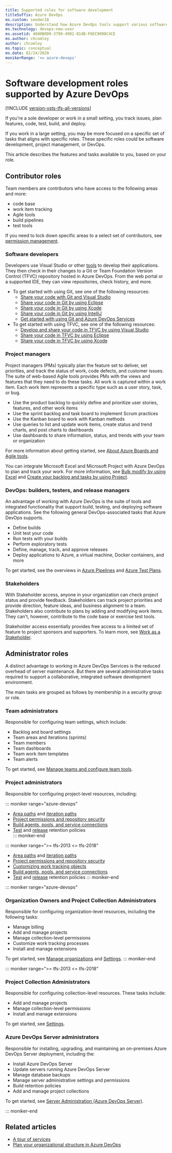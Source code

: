 ```yaml
---
title: Supported roles for software development
titleSuffix: Azure DevOps
ms.custom: seodec18
description: Understand how Azure DevOps tools support various software development roles
ms.technology: devops-new-user 
ms.assetid: 4600B0D9-3799-4902-814B-F6EC9098C4CE
ms.author: chcomley
author: chcomley
ms.topic: conceptual
ms.date: 02/24/2020
monikerRange: '<= azure-devops'
---
```


# Software development roles supported by Azure DevOps

[!INCLUDE [version-vsts-tfs-all-versions](../includes/version-vsts-tfs-all-versions.md)]

If you're a sole developer or work in a small setting, you track issues, plan features, code, test, build, and deploy.  

If you work in a large setting, you may be more focused on a specific set of tasks that aligns with specific roles. These specific roles could be software development, project management, or DevOps.

This article describes the features and tasks available to you, based on your role.  

## Contributor roles

Team members are contributors who have access to the following areas and more:
- code base
- work item tracking
- Agile tools
- build pipelines
- test tools

If you need to lock down specific areas to a select set of contributors, see [permission management](../organizations/security/permissions.md).

### Software developers

Developers use Visual Studio or other [tools](tools.md) to develop their applications. They then check in their changes to a Git or Team Foundation Version Control (TFVC) repository hosted in Azure DevOps. From the web portal or a supported IDE, they can view repositories, check history, and more. 

- To get started with using Git, see one of the following resources: 
	- [Share your code with Git and Visual Studio](../repos/git/share-your-code-in-git-vs.md)
	- [Share your code in Git by using Eclipse](../repos/git/share-your-code-in-git-eclipse.md)
	- [Share your code in Git by using Xcode](../repos/git/share-your-code-in-git-xcode.md)
	- [Share your code in Git by using IntelliJ](/previous-versions/azure/devops/java/download-intellij-plug-in)
	- [Get started with using Git and Azure DevOps Services](../repos/git/gitquickstart.md)
- To get started with using TFVC, see one of the following resources: 
	- [Develop and share your code in TFVC by using Visual Studio](../repos/tfvc/share-your-code-in-tfvc-vs.md)
	- [Share your code in TFVC by using Eclipse](../repos/tfvc/share-your-code-in-tfvc-eclipse.md)
	- [Share your code in TFVC by using Xcode](../repos/tfvc/share-your-code-in-tfvc-xcode.md)

### Project managers

Project managers (PMs) typically plan the feature set to deliver, set priorities, and track the status of work, code defects, and customer issues. The suite of web-based Agile tools provides PMs with the views and features that they need to do these tasks. All work is captured within a work item. Each work item represents a specific type such as a user story, task, or bug. 

- Use the product backlog to quickly define and prioritize user stories, features, and other work items
- Use the sprint backlog and task board to implement Scrum practices 
- Use the Kanban board to work with Kanban methods
- Use queries to list and update work items, create status and trend charts, and post charts to dashboards 
- Use dashboards to share information, status, and trends with your team or organization
  
For more information about getting started, see [About Azure Boards and Agile tools](../boards/get-started/what-is-azure-boards.md).  

You can integrate Microsoft Excel and Microsoft Project with Azure DevOps to plan and track your work. For more information, see [Bulk modify by using Excel](../boards/backlogs/office/bulk-add-modify-work-items-excel.md) and [Create your backlog and tasks by using Project](../boards/backlogs/office/create-your-backlog-tasks-using-project.md). 


### DevOps: builders, testers, and release managers

An advantage of working with Azure DevOps is the suite of tools and integrated functionality that support build, testing, and deploying software applications. See the following general DevOps-associated tasks that Azure DevOps supports.

- Define builds
- Unit test your code 
- Run tests with your builds 
- Perform exploratory tests
- Define, manage, track, and approve releases 
- Deploy applications to Azure, a virtual machine, Docker containers, and more  

To get started, see the overviews in [Azure Pipelines](../pipelines/overview.md) and [Azure Test Plans](../test/overview.md).

### Stakeholders

With Stakeholder access, anyone in your organization can check project status and provide feedback. Stakeholders can track project priorities and provide direction, feature ideas, and business alignment to a team. Stakeholders also contribute to plans by adding and modifying work items. They can't, however, contribute to the code base or exercise test tools.

Stakeholder access essentially provides free access to a limited set of feature to project sponsors and supporters. To learn more, see [Work as a Stakeholder](../organizations/security/get-started-stakeholder.md).

<a id="admin-roles">  </a>

## Administrator roles

A distinct advantage to working in Azure DevOps Services is the reduced overhead of server maintenance. But there are several administrative tasks required to support a collaborative, integrated software development environment.

The main tasks are grouped as follows by membership in a security group or role.

### Team administrators

Responsible for configuring team settings, which include:

- Backlog and board settings
- Team areas and iterations (sprints)
- Team members
- Team dashboards
- Team work item templates
- Team alerts

To get started, see [Manage teams and configure team tools](../organizations/settings/manage-teams.md). 

### Project administrators

Responsible for configuring project-level resources, including:

::: moniker range="azure-devops" 
- [Area paths](../organizations/settings/set-area-paths.md) and [iteration paths](../organizations/settings/set-iteration-paths-sprints.md)  
- [Project permissions and repository security](../organizations/security/permissions.md)  
- [Build agents, pools, and service connections](../pipelines/overview.md)  
- [Test](../test/how-long-to-keep-test-results.md) and [release](../pipelines/policies/retention.md) retention policies  
::: moniker-end  


::: moniker range=">= tfs-2013 <= tfs-2018" 
- [Area paths](../organizations/settings/set-area-paths.md) and [iteration paths](../organizations/settings/set-iteration-paths-sprints.md)  
- [Project permissions and repository security](../organizations/security/permissions.md)  
- [Customizing work tracking objects](../reference/customize-work.md)  
- [Build agents, pools, and service connections](../pipelines/overview.md)  
- [Test](../test/how-long-to-keep-test-results.md) and [release](../pipelines/policies/retention.md) retention policies 
::: moniker-end  

::: moniker range="azure-devops"

### Organization Owners and Project Collection Administrators

Responsible for configuring organization-level resources, including the following tasks:

- Manage billing  
- Add and manage projects
- Manage collection-level permissions 
- Customize work tracking processes  
- Install and manage extensions

To get started, see [Manage organizations](../organizations/accounts/organization-management.md) and [Settings](../organizations/settings/about-settings.md#project-administrator-role-and-managing-projects).
::: moniker-end

::: moniker range=">= tfs-2013 <= tfs-2018"

### Project Collection Administrators

Responsible for configuring collection-level resources. These tasks include:  
- Add and manage projects
- Manage collection-level permissions 
- Install and manage extensions

To get started, see [Settings](../organizations/settings/about-settings.md#project-administrator-role-and-managing-projects).

### Azure DevOps Server administrators

Responsible for installing, upgrading, and maintaining an on-premises Azure DevOps Server deployment, including the:

- Install Azure DevOps Server 
- Update servers running Azure DevOps Server 
- Manage database backups 
- Manage server administrative settings and permissions 
- Build retention policies
- Add and manage project collections
  
To get started, see [Server Administration (Azure DevOps Server)](/azure/devops/server/index). 

::: moniker-end


## Related articles

- [A tour of services](services.md)
- [Plan your organizational structure in Azure DevOps](plan-your-azure-devops-org-structure.md)
